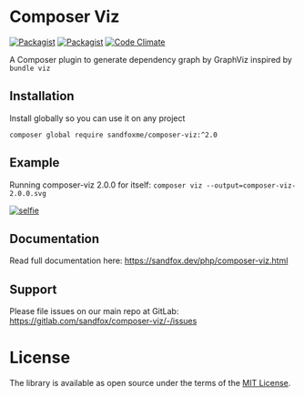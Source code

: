 # Composer Viz

[![Packagist](https://img.shields.io/packagist/v/sandfoxme/composer-viz.svg?style=flat-square)](https://packagist.org/packages/sandfoxme/composer-viz)
[![Packagist](https://img.shields.io/github/license/sandfoxme/composer-viz.svg?style=flat-square)](https://opensource.org/licenses/MIT)
[![Code Climate](https://img.shields.io/codeclimate/maintainability/sandfoxme/composer-viz.svg?style=flat-square)](https://codeclimate.com/github/sandfoxme/composer-viz)

A Composer plugin to generate dependency graph by GraphViz inspired by ``bundle viz``

## Installation

Install globally so you can use it on any project

    composer global require sandfoxme/composer-viz:^2.0

## Example

Running composer-viz 2.0.0 for itself: ``composer viz --output=composer-viz-2.0.0.svg``

[![selfie](https://sandfox.dev/_images/composer-viz-2.0.0.svg)](https://sandfox.dev/_images/composer-viz-2.0.0.svg)

## Documentation

Read full documentation here: <https://sandfox.dev/php/composer-viz.html>

## Support

Please file issues on our main repo at GitLab: <https://gitlab.com/sandfox/composer-viz/-/issues>

# License

The library is available as open source under the terms of the [MIT License].

[MIT License]:  https://opensource.org/licenses/MIT
